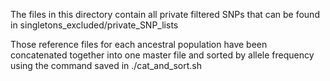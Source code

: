 The files in this directory contain all private filtered SNPs
 that can be found in singletons_excluded/private_SNP_lists

Those reference files for each ancestral population have been 
concatenated together into one master file and sorted by allele frequency 
using the command saved in ./cat_and_sort.sh


